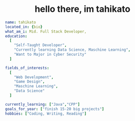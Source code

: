 <link rel="stylesheet" href="stylesheets/main.css">
<h1 align="center">hello there, im tahikato</h1>

```yaml
name: tahikato
located_in: {bio}
what_am_i: Mid. Full Stack Developer, 
education:
  [
    "Self-Taught Developer",
    "Currently learning Data Science, Maschine Learning",
    "Want to Major in Cyber Security"
  ]

fields_of_interests:
  [
    "Web Development",
    "Game Design",
    "Maschine Learning",
    "Data Science"
  ]

currently_learning: ["Java","CPP"]
goals_for_year: ["finish 15-20 big projects"]
hobbies: ["Coding, Writing, Reading"]
```

<!---
tahikato/tahikato is a ✨ special ✨ repository because its `README.md` (this file) appears on your GitHub profile.
You can click the Preview link to take a look at your changes.
--->
